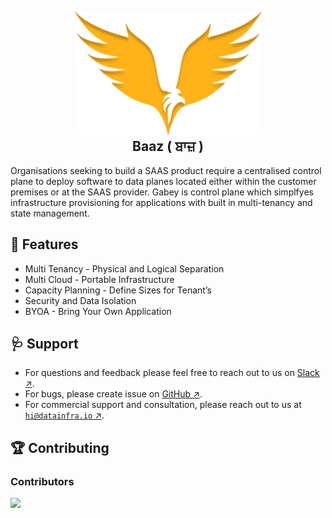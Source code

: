 <h2 align="center">
  <picture>
    <img alt="DataInfra Logo" src="https://raw.githubusercontent.com/datainfrahq/.github/main/images/Group.png" width="300" height="200">
  </picture>
  <br>
  Baaz ( ਬਾਜ਼ )
  </br>
</h2>


<div align="center">

</div>
Organisations seeking to build a SAAS product require a centralised control plane to deploy software to data planes located either within the customer premises or at the SAAS provider. Gabey is control plane which simplfyes infrastructure provisioning for applications with built in multi-tenancy and state management. 


## :rocket: Features

- Multi Tenancy - Physical and Logical Separation
- Multi Cloud - Portable Infrastructure
- Capacity Planning - Define Sizes for Tenant’s
- Security and Data Isolation 
- BYOA - Bring Your Own Application


## :stethoscope: Support

- For questions and feedback please feel free to reach out to us on [Slack ↗︎](https://launchpass.com/datainfra-workspace).
- For bugs, please create issue on [GitHub ↗︎](https://github.com/datainfrahq/gabey/issues).
- For commercial support and consultation, please reach out to us at [`hi@datainfra.io` ↗︎](mailto:hi@datainfra.io).

## :trophy: Contributing

### Contributors

<a href="https://github.com/datainfrahq/baaz/graphs/contributors"><img src="https://contrib.rocks/image?repo=datainfrahq/gabey" /></a>
